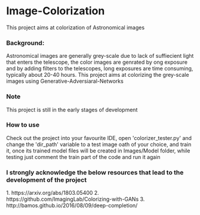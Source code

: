 # Image-Colorization
This project aims at colorization of Astronomical images

<h3> Background: </h3>
Astronomical images are generally grey-scale due to lack of suffiecient light that enters the telescope, the color images are genrated by ong exposure and by adding filters to the telescopes, long exposures are time consuming, typically about 20-40 hours. This project aims at colorizing the grey-scale images using Generative-Adversiaral-Networks </p2>

<h3> Note </h3>
This project is still in the early stages of development

<h3> How to use </h3>
Check out the project into your favourite IDE, open 'colorizer_tester.py' and change the 'dir_path' variable to a test image oath of your choice, and train it, once its trained model files will be created in Images/Model folder, while testing just comment the train part of the code and run it again

<h3> I strongly acknowledge the below resources that lead to the development of the project </h3>
1. https://arxiv.org/abs/1803.05400
2. https://github.com/ImagingLab/Colorizing-with-GANs
3. http://bamos.github.io/2016/08/09/deep-completion/

